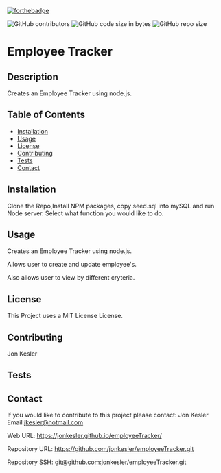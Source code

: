 [![forthebadge](https://forthebadge.com/images/badges/made-with-javascript.svg)](https://forthebadge.com)

![GitHub contributors](https://img.shields.io/github/contributors/jonkesler/employeeTracker)
![GitHub code size in bytes](https://img.shields.io/github/languages/code-size/jonkesler/EmployeeSummary?style=for-the-badge)
![GitHub repo size](https://img.shields.io/github/repo-size/jonkesler/employeeTracker)

# Employee Tracker



## Description 
    
Creates an Employee Tracker using node.js.  
    
    
## Table of Contents
    
* [Installation](#installation)
* [Usage](#usage)
* [License](#license)
* [Contributing](#contributing)
* [Tests](#tests)
* [Contact](#contact)
    
    
## Installation
    
Clone the Repo,Install NPM packages, copy seed.sql into mySQL and run Node server.  Select what function you would like to do.

      
## Usage 
    
Creates an Employee Tracker using node.js.  

Allows user to create and update employee's.  

Also allows user to view by different cryteria.


## License

This Project uses a MIT License License.


## Contributing
    
Jon Kesler
    
    
## Tests

    

## Contact

If you would like to contribute to this project please contact: 
  Jon Kesler 
  Email:jkesler@hotmail.com   


Web URL: https://jonkesler.github.io/employeeTracker/

Repository URL: https://github.com/jonkesler/employeeTracker.git

Repository SSH: git@github.com:jonkesler/employeeTracker.git



